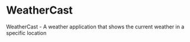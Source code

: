 # WeatherCast
WeatherCast - A weather application that shows the current weather in a specific location 
